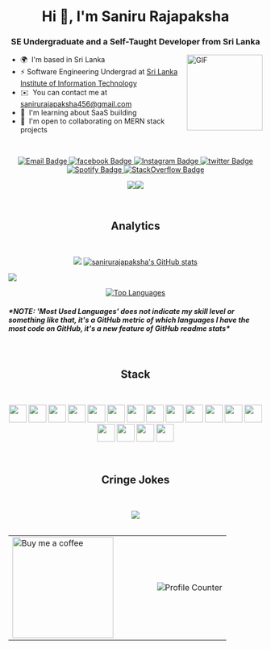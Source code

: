 <h1 align="center">Hi 👋, I'm Saniru Rajapaksha</h1>
<h3 align="center">SE Undergraduate and a Self-Taught Developer from Sri Lanka</h3>

<img align="right" height="150rem" alt="GIF" src="https://media.giphy.com/media/ZVik7pBtu9dNS/giphy.gif" />

* 🌍  I'm based in Sri Lanka
* ⚡  Software Engineering Undergrad at [Sri Lanka Institute of Information Technology](https://www.sliit.lk/)
* ✉️  You can contact me at [sanirurajapaksha456@gmail.com](mailto:sanirurajapaksha456@gmail.com)
* 🧠  I'm learning about SaaS building
* 🤝  I'm open to collaborating on MERN stack projects

<br>
<p align="center">
  <a target="_blank" href="mailto:sanirurajapaksha456@gmail.com">
   <img src="https://img.shields.io/badge/Gmail-D14836?style=for-the-badge&logo=gmail&logoColor=white" alt="Email Badge">
  </a>
  <a target="_blank" href="https://www.facebook.com/saniru.rajapaksha.5/">
   <img src="https://img.shields.io/badge/Facebook-1877F2?style=for-the-badge&logo=facebook&logoColor=white" alt="facebook Badge">
  </a>
  <a target="_blank" href="https://www.instagram.com/_saniru_rajapaksha_/">
   <img src="https://img.shields.io/badge/Instagram-E4405F?style=for-the-badge&logo=instagram&logoColor=white" alt="Instagram Badge">
  </a>
  <a target="_blank" href="https://twitter.com/SaniruRajapaks2">
   <img src="https://img.shields.io/badge/Twitter-1DA1F2?style=for-the-badge&logo=twitter&logoColor=white" alt="twitter Badge">
  </a>
  <a target="_blank" href="https://open.spotify.com/user/zfm2dj0blp1rl8y4w5n2ifiy0?si=fc3ace7ade984bb9">
   <img src="https://img.shields.io/badge/Spotify-1ED760?&style=for-the-badge&logo=spotify&logoColor=white" alt="Spotify Badge">
  </a>
  <a target="_blank" href="https://stackoverflow.com/users/14895464/saniru-rajapaksha">
   <img src="https://img.shields.io/badge/Stack_Overflow-FE7A16?style=for-the-badge&logo=stack-overflow&logoColor=white" alt="StackOverflow Badge">
  </a>
</p>

<p align="center">
 <a href="https://www.twitter.com/snru_vevo" target="_blank" rel="noreferrer"><img
 src="https://img.shields.io/twitter/follow/snru_vevo?logo=twitter&style=for-the-badge&color=0891b2&labelColor=1c1917"
 /></a><a href="https://www.github.com/sanirurajapaksha" target="_blank" rel="noreferrer"><img
 src="https://img.shields.io/github/followers/sanirurajapaksha?logo=github&style=for-the-badge&color=0891b2&labelColor=1c1917" /></a>
</p>
<br>
<h2 align="center">Analytics</h2>
<br>

<p align="center">
 <a href="http://www.github.com/sanirurajapaksha"><img src="https://github-readme-streak-stats.herokuapp.com/?user=sanirurajapaksha&stroke=ffffff&background=1c1917&ring=0891b2&fire=0891b2&currStreakNum=ffffff&currStreakLabel=0891b2&sideNums=ffffff&sideLabels=ffffff&dates=ffffff&hide_border=true" /></a>
 <a href="http://www.github.com/sanirurajapaksha" align="right"><img src="https://github-readme-stats.vercel.app/api?username=sanirurajapaksha&show_icons=true&hide=&count_private=true&title_color=0891b2&text_color=ffffff&icon_color=0891b2&bg_color=1c1917&hide_border=true&show_icons=true" alt="sanirurajapaksha's GitHub stats" /></a>
</p>

[![](https://github-readme-activity-graph.vercel.app/graph?username=sanirurajapaksha&bg_color=000000&color=ffffff&line=ffffff&point=ffffff&area=true&hide_border=true)](https://github.com/ashutosh00710/github-readme-activity-graph)

<p align="center">
 <a href="https://github.com/sanirurajapaksha" align="center"><img src="https://github-readme-stats.vercel.app/api/top-langs/?username=sanirurajapaksha&langs_count=10&title_color=0891b2&text_color=ffffff&icon_color=0891b2&bg_color=1c1917&hide_border=true&locale=en&custom_title=Top%20%Languages" alt="Top Languages" /></a>
</p>

<h5><i>*NOTE: 'Most Used Languages' does not indicate my skill level or something like that, it's a GitHub metric of which languages I have the most code on GitHub, it's a new feature of GitHub readme stats*</i></h5>

<br>

<h2 align="center">Stack</h2>
<br>
<p align="center"> 
  <img height="35rem" src="https://img.shields.io/badge/React-20232A?style=for-the-badge&logo=react&logoColor=61DAFB" />
  <img height="35rem" src="https://img.shields.io/badge/React_Native-20232A?style=for-the-badge&logo=react&logoColor=61DAFB" />
  <img height="35rem" src="https://img.shields.io/badge/JavaScript-F7DF1E?style=for-the-badge&logo=javascript&logoColor=black" />
  <img height="35rem" src="https://img.shields.io/badge/HTML5-E34F26?style=for-the-badge&logo=html5&logoColor=white" />
  <img height="35rem" src="https://img.shields.io/badge/CSS3-1572B6?style=for-the-badge&logo=css3&logoColor=white" />
  <img height="35rem" src="https://img.shields.io/badge/Tailwind_CSS-38B2AC?style=for-the-badge&logo=tailwind-css&logoColor=white" />
  <img height="35rem" src="https://img.shields.io/badge/Redux-593D88?style=for-the-badge&logo=redux&logoColor=white" />
  <img height="35rem" src="https://img.shields.io/badge/React_Router-CA4245?style=for-the-badge&logo=react-router&logoColor=white" />
  <img height="35rem" src="https://img.shields.io/badge/MongoDB-4EA94B?style=for-the-badge&logo=mongodb&logoColor=white" />
  <img height="35rem" src="https://img.shields.io/badge/Google_Cloud-4285F4?style=for-the-badge&logo=google-cloud&logoColor=white" />
  <img height="35rem" src="https://img.shields.io/badge/Gatsby-663399?style=for-the-badge&logo=gatsby&logoColor=white" />
  <img height="35rem" src="https://img.shields.io/badge/Dart-0175C2?style=for-the-badge&logo=dart&logoColor=white" />
  <img height="35rem" src="https://img.shields.io/badge/Python-14354C?style=for-the-badge&logo=python&logoColor=white" />
  <img height="35rem" src="https://img.shields.io/badge/Node.js-43853D?style=for-the-badge&logo=node.js&logoColor=white" />
  <img height="35rem" src="https://img.shields.io/badge/Flutter-02569B?style=for-the-badge&logo=flutter&logoColor=white" />
  <img height="35rem" src="https://img.shields.io/badge/Heroku-430098?style=for-the-badge&logo=heroku&logoColor=white" />
  <img height="35rem" src="https://img.shields.io/badge/PostgreSQL-316192?style=for-the-badge&logo=postgresql&logoColor=white" />
</p>

<br>

<h2 align="center">Cringe Jokes</h2>
<br>
<p align="center"><img align="center" src="https://readme-jokes.vercel.app/api" />
<br>
<br>

<table align="center" width="100%">
  <tr>
    <td align="left" width="50%">
      <a href="https://www.buymeacoffee.com/snru">
        <img src="https://cdn.buymeacoffee.com/buttons/v2/default-yellow.png" width="200" alt="Buy me a coffee" />
      </a>
    </td>
    <td align="right" width="50%">
      <img src="https://profile-counter.glitch.me/sanirurajapaksha/count.svg" alt="Profile Counter" />
    </td>
  </tr>
</table>
